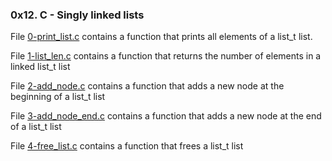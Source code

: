 ### 0x12. C - Singly linked lists

File [0-print\_list.c](https://github.com/budiong054/alx-low_level_programming/blob/master/0x12-singly_linked_lists/0-print_list.c) contains a function that prints all elements of a list\_t list.

File [1-list\_len.c](https://github.com/budiong054/alx-low_level_programming/blob/master/0x12-singly_linked_lists/1-list_len.c) contains a function that returns the number of elements in a linked list\_t list

File [2-add\_node.c](https://github.com/budiong054/alx-low_level_programming/blob/master/0x12-singly_linked_lists/2-add_node.c) contains a function that adds a new node at the beginning of a list\_t list

File [3-add\_node\_end.c](https://github.com/budiong054/alx-low_level_programming/blob/master/0x12-singly_linked_lists/3-add_node_end.c) contains a function that adds a new node at the end of a list\_t list

File [4-free\_list.c](https://github.com/budiong054/alx-low_level_programming/blob/master/0x12-singly_linked_lists/4-free_list.c) contains a function that frees a list\_t list

